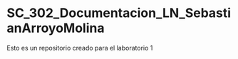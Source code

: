 # SC_302_Documentacion_LN_SebastianArroyoMolina
Esto es un repositorio creado para el laboratorio 1
